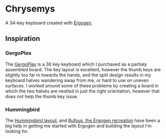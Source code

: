 # Chrysemys

A 34-key keyboard created with [Ergogen](https://ergogen.xyz).

## Inspiration

### GergoPlex

The [GergoPlex](https://www.gboards.ca/product/gergoplex) is a 36 key keyboard which I purchased as a partialy assembled board. The key layout is excellent, however the thumb keys are slightly too far in towards the hands, and the split design results in my keyboard halves wandering away from me, or hard to use on uneven surfaces. I worked around some of these problems by creating a board in which the two halves are nestled in just the right orientation, however that does not help the thumb key issue.

### Hummingbird

The [Hummingbird layout](https://github.com/PJE66/hummingbird), and [Rufous, the Ergogen recreation](https://github.com/jcmkk3/trochilidae/tree/main/rufous) have been a big help in getting me started with Ergogen and building the layout I'm looking for.
